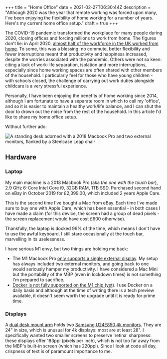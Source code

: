 +++
title = "Home Office"
date = 2021-02-27T06:30:44Z
description = "Although 2020 was the year that remote working was forced upon many, I've been enjoying the flexibility of home working for a number of years. Here's my current home office setup."
draft = true
+++

The COVID-19 pandemic transformed the workplace for many people during 2020, closing offices and forcing millions to work from home. The figures don't lie: in April 2020, [almost half of the workforce in the UK worked from home](https://www.ons.gov.uk/employmentandlabourmarket/peopleinwork/employmentandemployeetypes/bulletins/coronavirusandhomeworkingintheuk/april2020). To some, this was a blessing: no commute, better flexibility and fewer interruptions meant that productivity and happiness increased, despite the worries associated with the pandemic. Others were not so keen: citing a lack of work-life separation, isolation and more interruptions, especially since home working spaces are often shared with other members of the household. I particularly feel for those who have young children - with schools closed, the challenge of carrying out work duties alongside childcare is a very stressful experience.

Personally, I have been enjoying the benefits of home working since 2014, although I am fortunate to have a separate room in which to call my 'office', and so it is easier to maintain a healthy work/life balance, and I can shut the door to drown out the noise from the rest of the household. In this article I'd like to share my home office setup.

Without further ado:

<img src="/img/2021-02-27-home-office/home-office-full.jpeg" alt="A standing desk adorned with a 2018 Macbook Pro and two external monitors, flanked by a Steelcase Leap chair" />

## Hardware

### Laptop

My main machine is a 2018 Macbook Pro (aka _the one with the touch bar_), 2.9 GHz 6-Core Intel Core i9, 32GB RAM, 1TB SSD. Purchased second hand on eBay in October 2019 for £2,399.00, which included 2 years Apple Care.

This is the second time I've bought a Mac from eBay. Each time I've made sure to buy one with Apple Care, which has been essential - in both cases I have made a claim (for this device, the screen had a group of dead pixels - the screen replacement would have cost £600 otherwise).

Thankfully, the laptop is docked 99% of the time, which means I don't have to use the awful keyboard. I still stare occasionally at the touch bar, marvelling in its uselessness.

I have serious M1 envy, but two things are holding me back:

- The M1 Macbook Pro [only supports a single external display](https://support.apple.com/kb/SP824). My setup has always included two external monitors, and going back to one would seriously hamper my productivity. I have considered a Mac Mini but the portability of the MBP (even in lockdown times) is not something I'm prepared to sacrifice.
- [Docker is not fully supported on the M1 chip (yet)](https://docs.docker.com/docker-for-mac/apple-m1/). I use Docker on a daily basis and although at the time of writing there is a tech preview available, it doesn't seem worth the upgrade until it is ready for prime time.

### Displays

A [dual desk mount arm](https://www.amazon.co.uk/dp/B01N4L6MLM) holds two [Samsung U24E850 4k monitors](https://www.amazon.co.uk/dp/B00WUACVIC). They are 24" in size, which is unusual for 4k displays: most are at least 28". I specifically wanted two smaller screens to preserve 'retina' sharpness: these displays offer 183ppi (pixels per inch), which is not too far away from the MBP's built-in screen (which has 220ppi). Since I look at code all day, crispness of text is of paramount importance to me.
